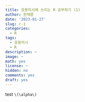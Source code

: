 ```yaml
---
title: 응용미시에 쓰이는 R 공부하기 (1)
author: 한재륜
date: '2023-01-27'
slug: r-1
categories:
  - R
tags:
  - 응용미시
  - R
description: ~
image: ~
math: yes
license: ~
hidden: no
comments: yes
draft: yes
---
```

test
`\(\alpha\)`
